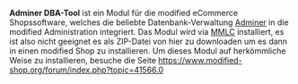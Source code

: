 **Adminer DBA-Tool** ist ein Modul für die modified eCommerce Shopssoftware, welches die beliebte Datenbank-Verwaltung [Adminer](https://www.adminer.org/de/ "Adminer") in die modified Administration integriert. Das Modul wird via [MMLC](https://module-loader.de "MMLC") installiert, es ist also nicht geeignet es als ZIP-Datei von hier zu downloaden um es dann in einen modified Shop zu installieren.
Um dieses Modul auf herkömmliche Weise zu installieren, besuche die Seite https://www.modified-shop.org/forum/index.php?topic=41566.0
